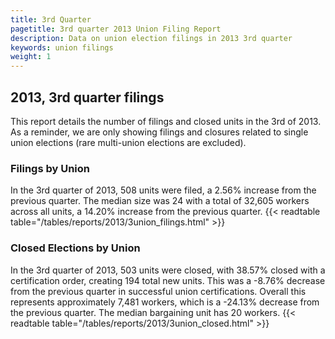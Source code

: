 ```yaml
---
title: 3rd Quarter 
pagetitle: 3rd quarter 2013 Union Filing Report
description: Data on union election filings in 2013 3rd quarter 
keywords: union filings
weight: 1
---
```


## 2013, 3rd quarter filings

This report details the number of filings and closed units in the 3rd of 2013. As a reminder, we are only showing filings and closures related to single union elections (rare multi-union elections are excluded).

### Filings by Union
In the 3rd quarter of 2013, 508 units were filed, a 2.56% increase from the previous quarter. The median size was 24 with a total of 32,605 workers across all units, a 14.20% increase from the previous quarter.
{{< readtable table="/tables/reports/2013/3union_filings.html" >}}

### Closed Elections by Union
In the 3rd quarter of 2013, 503 units were closed, with 38.57% closed with a certification order, creating 194 total new units. This was a -8.76% decrease from the previous quarter in successful union certifications. Overall this represents approximately 7,481 workers, which is a -24.13% decrease from the previous quarter. The median bargaining unit has 20 workers.
{{< readtable table="/tables/reports/2013/3union_closed.html" >}}
